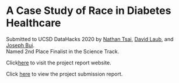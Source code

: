 # A Case Study of Race in Diabetes Healthcare
Submitted to UCSD DataHacks 2020 by [Nathan Tsai](https://www.github.com/nhtsai), [David Laub](https://github.com/d-laub), and [Joseph Bui](https://github.com/JosephBui21).  
Named 2nd Place Finalist in the Science Track.  

Click[here](https://nhtsai.github.io/datahacks2020/) to visit the project report website.

Click [here](./DataHacks2020%20-%20Chronic%20Disease%20Report.pdf) to view the project submission report.
